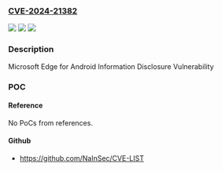 ### [CVE-2024-21382](https://cve.mitre.org/cgi-bin/cvename.cgi?name=CVE-2024-21382)
![](https://img.shields.io/static/v1?label=Product&message=Microsoft%20Edge%20(Chromium-based)&color=blue)
![](https://img.shields.io/static/v1?label=Version&message=1.0.0%3C%20121.0.2277.83%20&color=brighgreen)
![](https://img.shields.io/static/v1?label=Vulnerability&message=CWE-942%3A%20Permissive%20Cross-domain%20Policy%20with%20Untrusted%20Domains&color=brighgreen)

### Description

Microsoft Edge for Android Information Disclosure Vulnerability

### POC

#### Reference
No PoCs from references.

#### Github
- https://github.com/NaInSec/CVE-LIST

